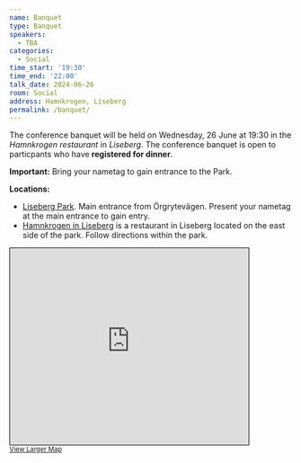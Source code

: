 ```yaml
---
name: Banquet
type: Banquet
speakers:
  - TBA
categories:
  - Social
time_start: '19:30'
time_end: '22:00'
talk_date: 2024-06-26
room: Social
address: Hamnkrogen, Liseberg
permalink: /banquet/
---
```


The conference banquet will be held on Wednesday, 26 June at 19:30 in the _Hamnkrogen restaurant_ in _Liseberg_. 
The conference banquet is open to particpants who have **registered for dinner**. 

**Important:** Bring your nametag to gain entrance to the Park.

**Locations:**

- [Liseberg Park](https://www.openstreetmap.org/relation/5179991). Main entrance from Örgrytevägen. Present your nametag at the main entrance to gain entry.
- [Hamnkrogen in Liseberg](https://www.liseberg.se/parken/mat-dryck/hamnkrogen/) is a restaurant in Liseberg located on the east side of the park. Follow directions within the park.

<iframe width="425" height="350" src="https://www.openstreetmap.org/export/embed.html?bbox=11.985526084899904%2C57.69147658607568%2C12.003743648529055%2C57.699698679022625&amp;layer=mapnik" style="border: 1px solid black"></iframe><br/><small><a href="https://www.openstreetmap.org/#map=16/57.6956/11.9946">View Larger Map</a></small>
